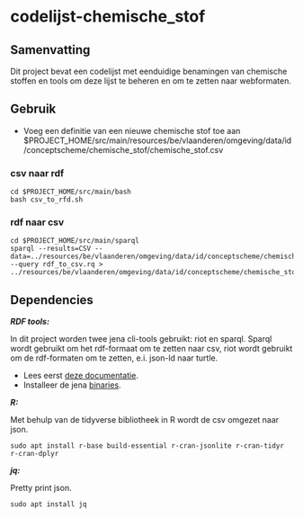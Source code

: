 # codelijst-chemische_stof

## Samenvatting

Dit project bevat een codelijst met eenduidige benamingen van chemische stoffen en tools om deze lijst te beheren en om te zetten naar webformaten. 

## Gebruik

- Voeg een definitie van een nieuwe chemische stof toe aan $PROJECT_HOME/src/main/resources/be/vlaanderen/omgeving/data/id/conceptscheme/chemische_stof/chemische_stof.csv

### csv naar rdf
```
cd $PROJECT_HOME/src/main/bash
bash csv_to_rfd.sh
```
### rdf naar csv
```
cd $PROJECT_HOME/src/main/sparql
sparql --results=CSV --data=../resources/be/vlaanderen/omgeving/data/id/conceptscheme/chemische_stof/chemische_stof.ttl  --query rdf_to_csv.rq > ../resources/be/vlaanderen/omgeving/data/id/conceptscheme/chemische_stof/chemische_stof.csv
```

## Dependencies

**_RDF tools:_**

In dit project worden twee jena cli-tools gebruikt: riot en sparql.
Sparql wordt gebruikt om het rdf-formaat om te zetten naar csv, riot wordt gebruikt om de rdf-formaten om te zetten, e.i. json-ld naar turtle.
- Lees eerst [deze documentatie](https://jena.apache.org/documentation/tools/index.html).
- Installeer de jena [binaries](https://dlcdn.apache.org/jena/binaries/).

**_R:_**

Met behulp van de tidyverse bibliotheek in R wordt de csv omgezet naar json.
```
sudo apt install r-base build-essential r-cran-jsonlite r-cran-tidyr r-cran-dplyr
```

**_jq:_**

Pretty print json.
```
sudo apt install jq
```

